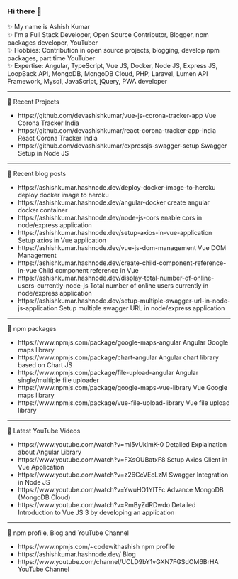 ### Hi there 👋

✨ My name is Ashish Kumar  
✨ I'm a Full Stack Developer, Open Source Contributor, Blogger, npm packages developer, YouTuber  
✨ Hobbies: Contribution in open source projects, blogging, develop npm packages, part time YouTuber  
✨ Expertise: Angular, TypeScript, Vue JS, Docker, Node JS, Express JS, LoopBack API, MongoDB, MongoDB Cloud, PHP, Laravel, Lumen API Framework, Mysql, JavaScript, jQuery, PWA developer  

<hr/>

📜 Recent Projects
<ul>
  <li>https://github.com/devashishkumar/vue-js-corona-tracker-app Vue Corona Tracker India</li>
  <li>https://github.com/devashishkumar/react-corona-tracker-app-india React Corona Tracker India</li>
  <li>https://github.com/devashishkumar/expressjs-swagger-setup Swagger Setup in Node JS</li>
</ul>

<hr/>

📜 Recent blog posts

<ul>
  <li>https://ashishkumar.hashnode.dev/deploy-docker-image-to-heroku deploy docker image to heroku</li>
  <li>https://ashishkumar.hashnode.dev/angular-docker create angular docker container</li>
  <li>https://ashishkumar.hashnode.dev/node-js-cors enable cors in node/express application</li>
  <li>https://ashishkumar.hashnode.dev/setup-axios-in-vue-application Setup axios in Vue application</li>
  <li>https://ashishkumar.hashnode.dev/vue-js-dom-management Vue DOM Management</li>
  <li>https://ashishkumar.hashnode.dev/create-child-component-reference-in-vue Child component reference in Vue</li>
  <li>https://ashishkumar.hashnode.dev/display-total-number-of-online-users-currently-node-js Total number of online users currently in node/express application</li>
  <li>https://ashishkumar.hashnode.dev/setup-multiple-swagger-url-in-node-js-application Setup multiple swagger URL in node/express application</li>
</ul>

<hr/>

📜 npm packages

<ul>
  <li>https://www.npmjs.com/package/google-maps-angular Angular Google maps library</li>
  <li>https://www.npmjs.com/package/chart-angular Angular chart library based on Chart JS</li>
  <li>https://www.npmjs.com/package/file-upload-angular Angular single/multiple file uploader</li>
  <li>https://www.npmjs.com/package/google-maps-vue-library Vue Google maps library</li>
  <li>https://www.npmjs.com/package/vue-file-upload-library Vue file upload library</li>
</ul>

<hr/>

📜 Latest YouTube Videos

<ul>
  <li>https://www.youtube.com/watch?v=ml5vUkImK-0 Detailed Explaination about Angular Library</li>
  <li>https://www.youtube.com/watch?v=FXsOUBatxF8 Setup Axios Client in Vue Application</li>
  <li>https://www.youtube.com/watch?v=z26CcVEcLzM Swagger Integration in Node JS</li>
  <li>https://www.youtube.com/watch?v=YwuHO1YlTFc Advance MongoDB (MongoDB Cloud)</li>
  <li>https://www.youtube.com/watch?v=RmByZdRDwdo Detailed Introduction to Vue JS 3 by developing an application</li>
</ul>

<hr/>

📜 npm profile, Blog and YouTube Channel

<ul>
  <li>https://www.npmjs.com/~codewithashish npm profile</li>
  <li>https://ashishkumar.hashnode.dev/ Blog</li>
  <li>https://www.youtube.com/channel/UCLD9bY1vGXN7FGSdOM6BrHA YouTube Channel</li>
</ul>

<!--
**devashishkumar/devashishkumar** is a ✨ _special_ ✨ repository because its `README.md` (this file) appears on your GitHub profile.

Here are some ideas to get you started:

- 🔭 I’m currently working on ...
- 🌱 I’m currently learning ...
- 👯 I’m looking to collaborate on ...
- 🤔 I’m looking for help with ...
- 💬 Ask me about ...
- 📫 How to reach me: ...
- 😄 Pronouns: ...
- ⚡ Fun fact: ...
-->
